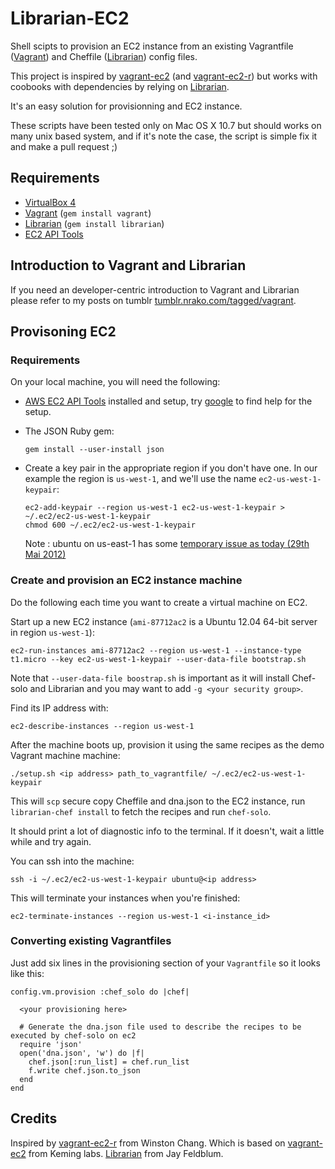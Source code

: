 # Librarian-EC2

Shell scipts to provision an EC2 instance from an existing Vagrantfile ([Vagrant](http://vagrantup.com)) and Cheffile ([Librarian](https://github.com/applicationsonline/librarian)) config files.

This project is inspired by [vagrant-ec2](https://github.com/lynaghk/vagrant-ec2/) (and [vagrant-ec2-r](https://github.com/wch/vagrant-ec2-r)) but works with coobooks with dependencies by relying on [Librarian](https://github.com/applicationsonline/librarian).

It's an easy solution for provisionning and EC2 instance.

These scripts have been tested only on Mac OS X 10.7 but should works on many unix based system, and if it's note the case, the script is simple fix it and make a pull request ;)

## Requirements

* [VirtualBox 4](http://www.virtualbox.org/wiki/Downloads)
* [Vagrant](http://vagrantup.com) (`gem install vagrant`)
* [Librarian](https://github.com/applicationsonline/librarian) (`gem install librarian`)
* [EC2 API Tools](http://aws.amazon.com/developertools/351)

## Introduction to Vagrant and Librarian
If you need an developer-centric introduction to Vagrant and Librarian please refer to my posts on tumblr [tumblr.nrako.com/tagged/vagrant](http://tumblr.nrako.com/tagged/vagrant).

## Provisoning EC2

### Requirements

On your local machine, you will need the following:

* [AWS EC2 API Tools](http://aws.amazon.com/developertools/3519) installed and setup, try [google](https://www.google.com/search?q=setup+aws+ec2+api+tools) to find help for the setup.
* The JSON Ruby gem:

  ```
  gem install --user-install json
  ```

* Create a key pair in the appropriate region if you don't have one. In our example the region is `us-west-1`, and we'll use the name `ec2-us-west-1-keypair`:

  ```
  ec2-add-keypair --region us-west-1 ec2-us-west-1-keypair > ~/.ec2/ec2-us-west-1-keypair
  chmod 600 ~/.ec2/ec2-us-west-1-keypair
  ```

  Note : ubuntu on us-east-1 has some [temporary issue as today (29th Mai 2012)](https://forums.aws.amazon.com/thread.jspa?threadID=95616)


### Create and provision an EC2 instance machine

Do the following each time you want to create a virtual machine on EC2.

Start up a new EC2 instance (`ami-87712ac2` is a Ubuntu 12.04 64-bit server in region `us-west-1`):

    ec2-run-instances ami-87712ac2 --region us-west-1 --instance-type t1.micro --key ec2-us-west-1-keypair --user-data-file bootstrap.sh

Note that `--user-data-file boostrap.sh` is important as it will install Chef-solo and Librarian and you may want to add `-g <your security group>`.

Find its IP address with:

    ec2-describe-instances --region us-west-1

After the machine boots up, provision it using the same recipes as the demo Vagrant machine machine:

    ./setup.sh <ip address> path_to_vagrantfile/ ~/.ec2/ec2-us-west-1-keypair

This will `scp` secure copy Cheffile and dna.json to the EC2 instance, run `librarian-chef install` to fetch the recipes and run `chef-solo`.

It should print a lot of diagnostic info to the terminal. If it doesn't, wait a little while and try again.

You can ssh into the machine:

    ssh -i ~/.ec2/ec2-us-west-1-keypair ubuntu@<ip address>

This will terminate your instances when you're finished:

    ec2-terminate-instances --region us-west-1 <i-instance_id>


### Converting existing Vagrantfiles

Just add six lines in the provisioning section of your `Vagrantfile` so it looks like this:

    config.vm.provision :chef_solo do |chef|

      <your provisioning here>

      # Generate the dna.json file used to describe the recipes to be executed by chef-solo on ec2
      require 'json'
      open('dna.json', 'w') do |f|
        chef.json[:run_list] = chef.run_list
        f.write chef.json.to_json
      end
    end


## Credits
Inspired by [vagrant-ec2-r](https://github.com/wch/vagrant-ec2-r) from Winston Chang.
Which is based on [vagrant-ec2](https://github.com/lynaghk/vagrant-ec2/) from Keming labs.
[Librarian](https://github.com/applicationsonline/librarian) from Jay Feldblum.